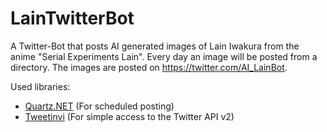 # LainTwitterBot
A Twitter-Bot that posts AI generated images of Lain Iwakura from the anime "Serial Experiments Lain".
Every day an image will be posted from a directory.
The images are posted on https://twitter.com/AI_LainBot.

Used libraries:
* [Quartz.NET](https://github.com/quartznet/quartznet) (For scheduled posting)
* [Tweetinvi](https://github.com/linvi/tweetinvi) (For simple access to the Twitter API v2)
